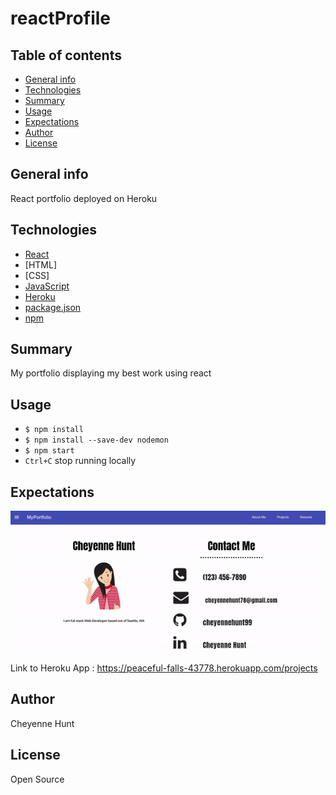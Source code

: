 # reactProfile

## Table of contents

- [General info](#general-info)
- [Technologies](#Technologies)
- [Summary](#Summary)
- [Usage](#Usage)
- [Expectations](#Expectations)
- [Author](#Author)
- [License](#License)

## General info

React portfolio deployed on Heroku 

## Technologies
- [React](https://reactjs.org/)
- [HTML]
- [CSS]
- [JavaScript](https://www.javascript.com/)
- [Heroku](https://id.heroku.com/login)
- [package.json](https://docs.npmjs.com/creating-a-package-json-file)
- [npm](https://www.npmjs.com/)
## Summary
My portfolio displaying my best work using react 

## Usage
- `$ npm install`
- `$ npm install --save-dev nodemon`
- `$ npm start`
- `Ctrl+C` stop running locally 



## Expectations
![GIF](sample/portfolio.gif)



Link to Heroku App : https://peaceful-falls-43778.herokuapp.com/projects






## Author

Cheyenne Hunt

## License

Open Source
